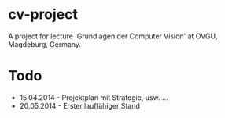 cv-project
==========

A project for lecture 'Grundlagen der Computer Vision' at OVGU, Magdeburg, Germany.

Todo
====

* 15.04.2014 - Projektplan mit Strategie, usw. ...
* 20.05.2014 - Erster lauffähiger Stand
